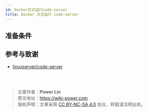 ```yaml
---
id: Docker方式运行code-server
title: Docker 方式运行 code-server
---
```


## 准备条件



## 参考与致谢 

* [linuxserver/code-server](https://hub.docker.com/r/linuxserver/code-server)

<br />

<br />

> 文章作者：**Power Lin**  
> 原文地址：<https://wiki-power.com>  
> 版权声明：文章采用 [CC BY-NC-SA 4.0](https://creativecommons.org/licenses/by/4.0/deed.zh) 协议，转载请注明出处。